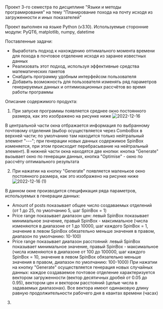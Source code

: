 Проект 3-го семестра по дисциплине "Языки и методы програмирования" на тему "Планирование похода на почту исходя из загруженности и иных показателей"

Проект выполнен на языке Python (v3.10). Используемые сторонние модули: PyQT6, matplotlib, numpy, datetime

Поставленные задачи:
- Выработать подход к нахождению оптимального момента времени для похода в почтовое отделение исходя из заранее известных данных
- Реализовать этот подход, используя эффективные средства математических пакетов
- Снабдить программу удобным интерфейсом пользователя
- Добавить возможность для пользователя изменять ряд параметров генерируемых данных и оптимизационных рассчётов во время работы программы

Описание содержимого продукта:
1) При запуске программы появляется среднее окно постоянного размера, как это изображено на рисунке ниже
  ![2022-12-16](https://user-images.githubusercontent.com/99730932/208164994-f0152b8b-4ace-42bd-869d-2629556667b9.png)

В центральной части окна отбражается информация по выбранному почтовому отделения (выбор осуществляется через ComboBox в верхней части; по умолчанию там находится только нейтральный элемент "---"; при генерации новых данных содержимое SpinBox изменяется, при этом происходит перебрасывание на нейтральный элемент). В нижней части окна находятся две кнопки: кнопка "Generate" вызывает окно по генерации данных, кнопка "Optimise" - окно по рассчёту оптимального результата

2) При нажатии на кнопку "Generate" появляется маленькое окно постоянного размера, как это изображено на рисунке ниже
  ![2022-12-16 (1)](https://user-images.githubusercontent.com/99730932/208166011-3f10be4d-97b8-4f5e-81fd-f3a74aa38daa.png)

В данном окне производится спецификация ряда параметров, используемых в генерации данных:
- Amount of posts показывает общее число создаваемых отделений (от 1 до 25, по умолчанию 5, шаг SpinBox = 1)
- Price range показывает диапазон цен: левый SpinBox показывает минимальное значение, правый SpinBox - максимальное (числа изменяются в диапазоне от 1 до 10000, шаг каждого SpinBox = 1, значение в левом SpinBox обязательно меньше значения в правом, диапазон по умолчанию: 10-100)
- Price range показывает диапазон расстояний: левый SpinBox показывает минимальное значение, правый SpinBox - максимальное (числа изменяются в диапазоне от 100 до 100000, шаг каждого SpinBox = 10, значение в левом SpinBox обязательно меньше значения в правом, диапазон по умолчанию: 100-1000)
При нажатии на кнопку "Generate" осуществляется генерация новых случайных данных: каждое создаваемое почтовое отделение характеризуется вектором загруженности (вектор десятичных дробей от 0.05 до 0.95), вектором цен и вектором расстояний (целые числа в задаваемых диапазонах). Все вектора имеют одинаковую длину равную продолжительности рабочего дня в квантах времени (часах)

3)
